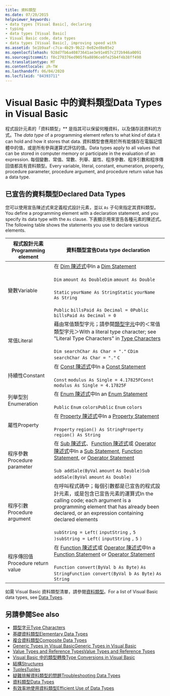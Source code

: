 ```yaml
---
title: 資料類型
ms.date: 07/20/2015
helpviewer_keywords:
- data types [Visual Basic], declaring
- typing
- data types [Visual Basic]
- Visual Basic code, data types
- data types [Visual Basic], improving speed with
ms.assetid: 5e1b9aaf-c7ca-4b29-9b22-0e82ed8e85e2
ms.openlocfilehash: 928d7fb6a40873641ae3e91e057c272b946a0091
ms.sourcegitcommit: f8c270376ed905f6a8896ce0fe25b4f4b38ff498
ms.translationtype: MT
ms.contentlocale: zh-TW
ms.lasthandoff: 06/04/2020
ms.locfileid: "84393711"
---
```

# <a name="data-types-in-visual-basic"></a><span data-ttu-id="4c4d4-102">Visual Basic 中的資料類型</span><span class="sxs-lookup"><span data-stu-id="4c4d4-102">Data Types in Visual Basic</span></span>
<span data-ttu-id="4c4d4-103">程式設計元素的「資料類型」\*\* 是指其可以保留何種資料，以及儲存該資料的方式。</span><span class="sxs-lookup"><span data-stu-id="4c4d4-103">The *data type* of a programming element refers to what kind of data it can hold and how it stores that data.</span></span> <span data-ttu-id="4c4d4-104">資料類型會應用於所有能儲存在電腦記憶體中的值，或是所有參與運算式評估的值。</span><span class="sxs-lookup"><span data-stu-id="4c4d4-104">Data types apply to all values that can be stored in computer memory or participate in the evaluation of an expression.</span></span> <span data-ttu-id="4c4d4-105">每個變數、常值、常數、列舉、屬性、程序參數、程序引數和程序傳回值都具有資料類型。</span><span class="sxs-lookup"><span data-stu-id="4c4d4-105">Every variable, literal, constant, enumeration, property, procedure parameter, procedure argument, and procedure return value has a data type.</span></span>  
  
## <a name="declared-data-types"></a><span data-ttu-id="4c4d4-106">已宣告的資料類型</span><span class="sxs-lookup"><span data-stu-id="4c4d4-106">Declared Data Types</span></span>  
 <span data-ttu-id="4c4d4-107">您可以使用宣告陳述式來定義程式設計元素，並以 `As` 子句來指定其資料類型。</span><span class="sxs-lookup"><span data-stu-id="4c4d4-107">You define a programming element with a declaration statement, and you specify its data type with the `As` clause.</span></span> <span data-ttu-id="4c4d4-108">下表顯示用來宣告各種元素的陳述式。</span><span class="sxs-lookup"><span data-stu-id="4c4d4-108">The following table shows the statements you use to declare various elements.</span></span>  
  
|<span data-ttu-id="4c4d4-109">程式設計元素</span><span class="sxs-lookup"><span data-stu-id="4c4d4-109">Programming element</span></span>|<span data-ttu-id="4c4d4-110">資料類型宣告</span><span class="sxs-lookup"><span data-stu-id="4c4d4-110">Data type declaration</span></span>|  
|-------------------------|---------------------------|  
|<span data-ttu-id="4c4d4-111">變數</span><span class="sxs-lookup"><span data-stu-id="4c4d4-111">Variable</span></span>|<span data-ttu-id="4c4d4-112">在 [Dim 陳述式](../../../language-reference/statements/dim-statement.md)中</span><span class="sxs-lookup"><span data-stu-id="4c4d4-112">In a [Dim Statement](../../../language-reference/statements/dim-statement.md)</span></span><br /><br /> <span data-ttu-id="4c4d4-113">`Dim`   `amount As Double`</span><span class="sxs-lookup"><span data-stu-id="4c4d4-113">`Dim`   `amount As Double`</span></span><br /><br /> <span data-ttu-id="4c4d4-114">`Static`   `yourName As String`</span><span class="sxs-lookup"><span data-stu-id="4c4d4-114">`Static`   `yourName As String`</span></span><br /><br /> <span data-ttu-id="4c4d4-115">`Public`   `billsPaid As Decimal = 0`</span><span class="sxs-lookup"><span data-stu-id="4c4d4-115">`Public`   `billsPaid As Decimal = 0`</span></span>|  
|<span data-ttu-id="4c4d4-116">常值</span><span class="sxs-lookup"><span data-stu-id="4c4d4-116">Literal</span></span>|<span data-ttu-id="4c4d4-117">藉由常值類型字元；請參閱[類型字元](type-characters.md)中的＜常值類型字元＞</span><span class="sxs-lookup"><span data-stu-id="4c4d4-117">With a literal type character; see "Literal Type Characters" in [Type Characters](type-characters.md)</span></span><br /><br /> <span data-ttu-id="4c4d4-118">`Dim searchChar As Char = "."`  `C`</span><span class="sxs-lookup"><span data-stu-id="4c4d4-118">`Dim searchChar As Char = "."`  `C`</span></span>|  
|<span data-ttu-id="4c4d4-119">持續性</span><span class="sxs-lookup"><span data-stu-id="4c4d4-119">Constant</span></span>|<span data-ttu-id="4c4d4-120">在 [Const 陳述式](../../../language-reference/statements/const-statement.md)中</span><span class="sxs-lookup"><span data-stu-id="4c4d4-120">In a [Const Statement](../../../language-reference/statements/const-statement.md)</span></span><br /><br /> <span data-ttu-id="4c4d4-121">`Const`   `modulus As Single = 4.17825F`</span><span class="sxs-lookup"><span data-stu-id="4c4d4-121">`Const`   `modulus As Single = 4.17825F`</span></span>|  
|<span data-ttu-id="4c4d4-122">列舉型別</span><span class="sxs-lookup"><span data-stu-id="4c4d4-122">Enumeration</span></span>|<span data-ttu-id="4c4d4-123">在 [Enum 陳述式](../../../language-reference/statements/enum-statement.md)中</span><span class="sxs-lookup"><span data-stu-id="4c4d4-123">In an [Enum Statement](../../../language-reference/statements/enum-statement.md)</span></span><br /><br /> <span data-ttu-id="4c4d4-124">`Public`   `Enum`   `colors`</span><span class="sxs-lookup"><span data-stu-id="4c4d4-124">`Public`   `Enum`   `colors`</span></span>|  
|<span data-ttu-id="4c4d4-125">屬性</span><span class="sxs-lookup"><span data-stu-id="4c4d4-125">Property</span></span>|<span data-ttu-id="4c4d4-126">在 [Property 陳述式](../../../language-reference/statements/property-statement.md)中</span><span class="sxs-lookup"><span data-stu-id="4c4d4-126">In a [Property Statement](../../../language-reference/statements/property-statement.md)</span></span><br /><br /> <span data-ttu-id="4c4d4-127">`Property`   `region() As String`</span><span class="sxs-lookup"><span data-stu-id="4c4d4-127">`Property`   `region() As String`</span></span>|  
|<span data-ttu-id="4c4d4-128">程序參數</span><span class="sxs-lookup"><span data-stu-id="4c4d4-128">Procedure parameter</span></span>|<span data-ttu-id="4c4d4-129">在 [Sub 陳述式](../../../language-reference/statements/sub-statement.md)、[Function 陳述式](../../../language-reference/statements/function-statement.md)或 [Operator 陳述式](../../../language-reference/statements/operator-statement.md)中</span><span class="sxs-lookup"><span data-stu-id="4c4d4-129">In a [Sub Statement](../../../language-reference/statements/sub-statement.md), [Function Statement](../../../language-reference/statements/function-statement.md), or [Operator Statement](../../../language-reference/statements/operator-statement.md)</span></span><br /><br /> <span data-ttu-id="4c4d4-130">`Sub addSale(ByVal`   `amount`   `As Double)`</span><span class="sxs-lookup"><span data-stu-id="4c4d4-130">`Sub addSale(ByVal`   `amount`   `As Double)`</span></span>|  
|<span data-ttu-id="4c4d4-131">程序引數</span><span class="sxs-lookup"><span data-stu-id="4c4d4-131">Procedure argument</span></span>|<span data-ttu-id="4c4d4-132">在呼叫程式碼中；每個引數都是已宣告的程式設計元素，或是包含已宣告元素的運算式</span><span class="sxs-lookup"><span data-stu-id="4c4d4-132">In the calling code; each argument is a programming element that has already been declared, or an expression containing declared elements</span></span><br /><br /> <span data-ttu-id="4c4d4-133">`subString = Left(`  `inputString`  `,`   `5`  `)`</span><span class="sxs-lookup"><span data-stu-id="4c4d4-133">`subString = Left(`  `inputString`  `,`   `5`  `)`</span></span>|  
|<span data-ttu-id="4c4d4-134">程序傳回值</span><span class="sxs-lookup"><span data-stu-id="4c4d4-134">Procedure return value</span></span>|<span data-ttu-id="4c4d4-135">在 [Function 陳述式](../../../language-reference/statements/function-statement.md)或 [Operator 陳述式](../../../language-reference/statements/operator-statement.md)中</span><span class="sxs-lookup"><span data-stu-id="4c4d4-135">In a [Function Statement](../../../language-reference/statements/function-statement.md) or [Operator Statement](../../../language-reference/statements/operator-statement.md)</span></span><br /><br /> <span data-ttu-id="4c4d4-136">`Function convert(ByVal b As Byte)`   `As String`</span><span class="sxs-lookup"><span data-stu-id="4c4d4-136">`Function convert(ByVal b As Byte)`   `As String`</span></span>|  
  
 <span data-ttu-id="4c4d4-137">如需 Visual Basic 資料類型清單，請參閱[資料類型](../../../language-reference/data-types/index.md)。</span><span class="sxs-lookup"><span data-stu-id="4c4d4-137">For a list of Visual Basic data types, see [Data Types](../../../language-reference/data-types/index.md).</span></span>  
  
## <a name="see-also"></a><span data-ttu-id="4c4d4-138">另請參閱</span><span class="sxs-lookup"><span data-stu-id="4c4d4-138">See also</span></span>

- [<span data-ttu-id="4c4d4-139">類型字元</span><span class="sxs-lookup"><span data-stu-id="4c4d4-139">Type Characters</span></span>](type-characters.md)
- [<span data-ttu-id="4c4d4-140">基礎資料類型</span><span class="sxs-lookup"><span data-stu-id="4c4d4-140">Elementary Data Types</span></span>](elementary-data-types.md)
- [<span data-ttu-id="4c4d4-141">複合資料類型</span><span class="sxs-lookup"><span data-stu-id="4c4d4-141">Composite Data Types</span></span>](composite-data-types.md)
- [<span data-ttu-id="4c4d4-142">Generic Types in Visual Basic</span><span class="sxs-lookup"><span data-stu-id="4c4d4-142">Generic Types in Visual Basic</span></span>](generic-types.md)
- [<span data-ttu-id="4c4d4-143">Value Types and Reference Types</span><span class="sxs-lookup"><span data-stu-id="4c4d4-143">Value Types and Reference Types</span></span>](value-types-and-reference-types.md)
- [<span data-ttu-id="4c4d4-144">Visual Basic 中的類型轉換</span><span class="sxs-lookup"><span data-stu-id="4c4d4-144">Type Conversions in Visual Basic</span></span>](type-conversions.md)
- [<span data-ttu-id="4c4d4-145">結構</span><span class="sxs-lookup"><span data-stu-id="4c4d4-145">Structures</span></span>](structures.md)
- [<span data-ttu-id="4c4d4-146">Tuples</span><span class="sxs-lookup"><span data-stu-id="4c4d4-146">Tuples</span></span>](tuples.md)
- [<span data-ttu-id="4c4d4-147">疑難排解資料類型的問題</span><span class="sxs-lookup"><span data-stu-id="4c4d4-147">Troubleshooting Data Types</span></span>](troubleshooting-data-types.md)
- [<span data-ttu-id="4c4d4-148">資料類型</span><span class="sxs-lookup"><span data-stu-id="4c4d4-148">Data Types</span></span>](../../../language-reference/data-types/index.md)
- [<span data-ttu-id="4c4d4-149">有效率地使用資料類型</span><span class="sxs-lookup"><span data-stu-id="4c4d4-149">Efficient Use of Data Types</span></span>](efficient-use-of-data-types.md)
